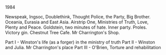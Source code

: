 1984

Newspeak, Ingsoc, Doublethink, Thought Police, the Party, Big Brother.
Oceania, Eurasia and East Asia. Airstrip One, Ministries of Truth, Love, Plenty and Peace.
Goldstein, two minutes of hate. Inner party. Proles.
Victory gin. Chestnut Tree Cafe. Mr Charrington's Shop.

Part I   - Winston's life (as a forger) in the ministry of truth
Part II  - Winston and Julia. Mr Charrington's place
Part III - O'Brien, Torture and rehabilitation
